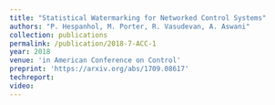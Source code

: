 ```yaml
---
title: "Statistical Watermarking for Networked Control Systems"
authors: "P. Hespanhol, M. Porter, R. Vasudevan, A. Aswani"
collection: publications
permalink: /publication/2018-7-ACC-1
year: 2018
venue: 'in American Conference on Control'
preprint: 'https://arxiv.org/abs/1709.08617'
techreport:
video:
---
```

